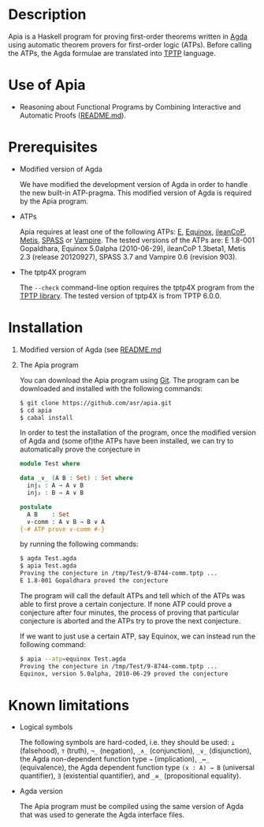 # Description

  Apia is a Haskell program for proving first-order theorems written
  in [Agda](http://wiki.portal.chalmers.se/agda/pmwiki.php) using
  automatic theorem provers for first-order logic (ATPs). Before
  calling the ATPs, the Agda formulae are translated into
  [TPTP](http://www.cs.miami.edu/~tptp/) language.

# Use of Apia

  * Reasoning about Functional Programs by Combining Interactive and
    Automatic Proofs
    ([README.md](https://github.com/asr/fotc/blob/master/README.md)).

# Prerequisites

* Modified version of Agda

  We have modified the development version of Agda in order to handle
  the new built-in ATP-pragma. This modified version of Agda is
  required by the Apia program.

* ATPs

  Apia requires at least one of the following ATPs:
  [E](http://www4.informatik.tu-muenchen.de/~schulz/WORK/eprover.html),
  [Equinox](http://www.cse.chalmers.se/~koen/code/),
  [ileanCoP](http://www.leancop.de/ileancop/index.html),
  [Metis](http://www.gilith.com/software/metis/),
  [SPASS](http://www.spass-prover.org/) or
  [Vampire](http://www.vprover.org/). The tested versions of the ATPs
  are: E 1.8-001 Gopaldhara, Equinox 5.0alpha (2010-06-29), ileanCoP
  1.3beta1, Metis 2.3 (release 20120927), SPASS 3.7 and Vampire 0.6
  (revision 903).

* The tptp4X program

  The `--check` command-line option requires the tptp4X program from
  the [TPTP library](http://www.cs.miami.edu/~tptp/). The tested
  version of tptp4X is from TPTP 6.0.0.

# Installation

1. Modified version of Agda (see
   [README.md](https://github.com/asr/magda/blob/master/README.md)

2. The Apia program

   You can download the Apia program using
   [Git](http://git-scm.com/). The program can be downloaded and
   installed with the following commands:

   ````bash
   $ git clone https://github.com/asr/apia.git
   $ cd apia
   $ cabal install
   ````

   In order to test the installation of the program, once the modified
   version of Agda and (some of)the ATPs have been installed, we can
   try to automatically prove the conjecture in

   ````Agda
   module Test where

   data _∨_ (A B : Set) : Set where
     inj₁ : A → A ∨ B
     inj₂ : B → A ∨ B

   postulate
     A B    : Set
     ∨-comm : A ∨ B → B ∨ A
   {-# ATP prove ∨-comm #-}
   ````

   by running the following commands:

   ````bash
   $ agda Test.agda
   $ apia Test.agda
   Proving the conjecture in /tmp/Test/9-8744-comm.tptp ...
   E 1.8-001 Gopaldhara proved the conjecture
   ````

   The program will call the default ATPs and tell which of the ATPs
   was able to first prove a certain conjecture. If none ATP could
   prove a conjecture after four minutes, the process of proving that
   particular conjecture is aborted and the ATPs try to prove the next
   conjecture.

   If we want to just use a certain ATP, say Equinox, we can instead
   run the following command:

   ````bash
   $ apia --atp=equinox Test.agda
   Proving the conjecture in /tmp/Test/9-8744-comm.tptp ...
   Equinox, version 5.0alpha, 2010-06-29 proved the conjecture
   ````

# Known limitations

* Logical symbols

  The following symbols are hard-coded, i.e. they should be used: `⊥`
  (falsehood), `⊤` (truth), `¬_` (negation), `_∧_` (conjunction),
  `_∨_` (disjunction), the Agda non-dependent function type `→`
  (implication), `_↔_` (equivalence), the Agda dependent function type
  `(x : A) → B` (universal quantifier), `∃` (existential quantifier),
  and `_≡_` (propositional equality).

* Agda version

  The Apia program must be compiled using the same version of Agda
  that was used to generate the Agda interface files.
